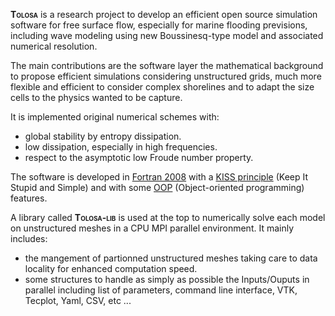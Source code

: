 **<span style="font-variant:small-caps;">Tolosa</span>** is a research project to develop an efficient open source simulation software for free surface flow, especially for marine flooding previsions, including wave modeling using new Boussinesq-type model and associated numerical resolution.

The main contributions are the software layer the mathematical background to propose efficient simulations considering unstructured grids, much more flexible and efficient to consider complex shorelines and to adapt the size cells to the physics wanted to be capture.

It is implemented original numerical schemes with:
* global stability by entropy dissipation.
* low dissipation, especially in high frequencies.
* respect to the asymptotic low Froude number property.

The software is developed in [Fortran 2008](http://fortranwiki.org) with a [KISS principle](https://en.wikipedia.org/wiki/KISS_principle) (Keep It Stupid and Simple) and with some [OOP](https://en.wikipedia.org/wiki/Object-oriented_programming) (Object-oriented programming) features.

A library called **<span style="font-variant:small-caps;">Tolosa-lib</span>** is used at the top to numerically solve each model on unstructured meshes in a CPU MPI parallel environment. It mainly includes:
 * the mangement of partionned unstructured meshes taking care to data locality for enhanced computation speed.
 * some structures to handle as simply as possible the Inputs/Ouputs in parallel including list of parameters, command line interface, VTK, Tecplot, Yaml, CSV, etc ...
